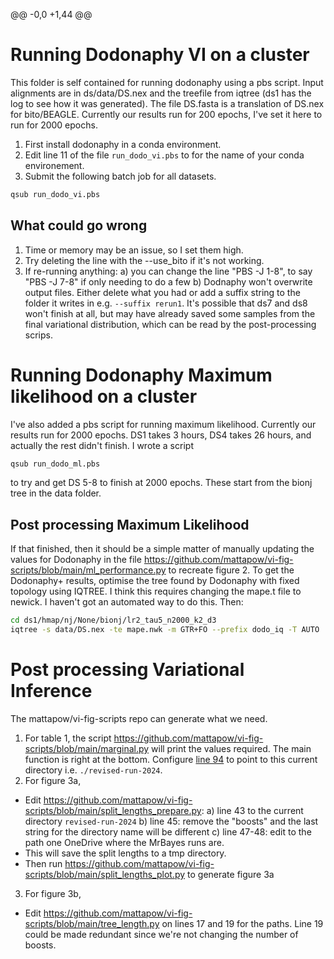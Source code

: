 @@ -0,0 +1,44 @@
# Running Dodonaphy VI on a cluster
This folder is self contained for running dodonaphy using a pbs script. Input alignments are in ds<x>/data/DS.nex and the treefile from iqtree (ds1 has the log to see how it was generated). The file DS.fasta is a translation of DS.nex for bito/BEAGLE. Currently our results run for 200 epochs, I've set it here to run for 2000 epochs.

1. First install dodonaphy in a conda environment.
2. Edit line 11 of the file `run_dodo_vi.pbs` to for the name of your conda environement.
3. Submit the following batch job for all datasets.
```bash
qsub run_dodo_vi.pbs
```

## What could go wrong
1. Time or memory may be an issue, so I set them high.
2. Try deleting the line with the --use_bito if it's not working.
3. If re-running anything:
  a) you can change the line "PBS -J 1-8", to say "PBS -J 7-8" if only needing to do a few
  b) Dodnaphy won't overwrite output files. Either delete what you had or add a suffix string to the folder it writes in e.g. `--suffix rerun1`.
It's possible that ds7 and ds8 won't finish at all, but may have already saved some samples from the final variational distribution, which can be read by the post-processing scrips.

# Running Dodonaphy Maximum likelihood on a cluster
I've also added a pbs script for running maximum likelihood. Currently our results run for 2000 epochs. DS1 takes 3 hours, DS4 takes 26 hours, and actually the rest didn't finish. I wrote a script
```bash
qsub run_dodo_ml.pbs
```
to try and get DS 5-8 to finish at 2000 epochs. These start from the bionj tree in the data folder.

## Post processing Maximum Likelihood
If that finished, then it should be a simple matter of manually updating the values for Dodonaphy in the file https://github.com/mattapow/vi-fig-scripts/blob/main/ml_performance.py to recreate figure 2. To get the Dodonaphy+ results, optimise the tree found by Dodonaphy with fixed topology using IQTREE. I think this requires changing the mape.t file to newick. I haven't got an automated way to do this. Then:
```bash
cd ds1/hmap/nj/None/bionj/lr2_tau5_n2000_k2_d3
iqtree -s data/DS.nex -te mape.nwk -m GTR+FO --prefix dodo_iq -T AUTO
```

# Post processing Variational Inference
The mattapow/vi-fig-scripts repo can generate what we need.
1. For table 1, the script https://github.com/mattapow/vi-fig-scripts/blob/main/marginal.py will print the values required. The main function is right at the bottom. Configure [line 94](https://github.com/mattapow/vi-fig-scripts/blob/main/marginal.py#L94) to point to this current directory i.e. `./revised-run-2024`.
2. For figure 3a,
  - Edit https://github.com/mattapow/vi-fig-scripts/blob/main/split_lengths_prepare.py:
    a) line 43 to the current directory `revised-run-2024`
    b) line 45: remove the "boosts" and the last string for the directory name will be different
    c) line 47-48: edit to the path one OneDrive where the MrBayes runs are.
  - This will save the split lengths to a tmp directory.
  - Then run https://github.com/mattapow/vi-fig-scripts/blob/main/split_lengths_plot.py to generate figure 3a
3. For figure 3b,
  - Edit https://github.com/mattapow/vi-fig-scripts/blob/main/tree_length.py on lines 17 and 19 for the paths. Line 19 could be made redundant since we're not changing the number of boosts.
